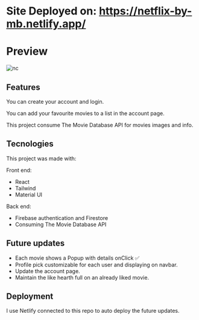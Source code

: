 # Site Deployed on: https://netflix-by-mb.netlify.app/
# Preview 
![nc](https://user-images.githubusercontent.com/91494874/185765672-bbe591d1-c04d-4b97-b4e1-4d054f08d6d4.png)

## Features
You can create your account and login.

You can add your favourite movies to a list in the account page.

This project consume The Movie Database API for movies images and info.


## Tecnologies

This project was made with:

Front end:
- React
- Tailwind
- Material UI

Back end:
- Firebase authentication and Firestore
- Consuming The Movie Database API

## Future updates
- Each movie shows a Popup with details onClick ✅
- Profile pick customizable for each user and displaying on navbar.
- Update the account page.
- Maintain the like hearth full on an already liked movie.


## Deployment
I use Netlify connected to this repo to auto deploy the future updates.

